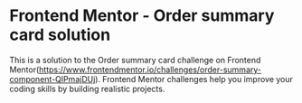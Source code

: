 # Frontend Mentor - Order summary card solution

This is a solution to the Order summary card challenge on Frontend Mentor(https://www.frontendmentor.io/challenges/order-summary-component-QlPmajDUj). Frontend Mentor challenges help you improve your coding skills by building realistic projects. 
